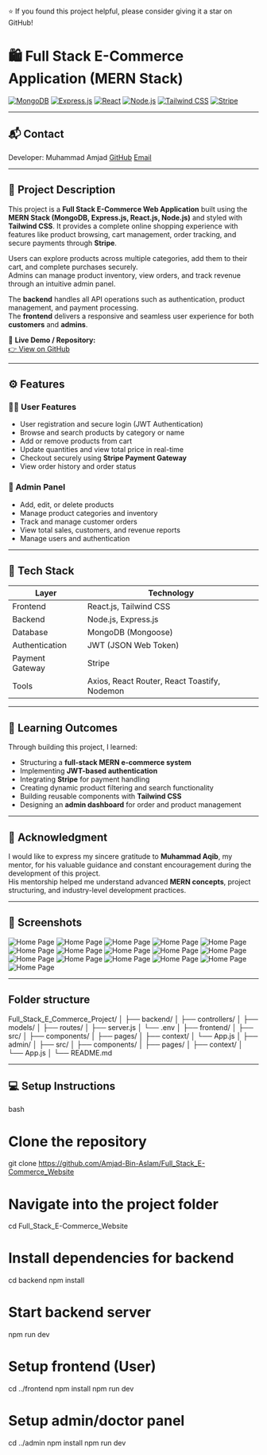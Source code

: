 ⭐ If you found this project helpful, please consider giving it a star on GitHub!

# 🛍️ Full Stack E-Commerce Application (MERN Stack)

[![MongoDB](https://img.shields.io/badge/MongoDB-4EA94B?logo=mongodb&logoColor=white)]()
[![Express.js](https://img.shields.io/badge/Express.js-000000?logo=express&logoColor=white)]()
[![React](https://img.shields.io/badge/React-20232A?logo=react&logoColor=61DAFB)]()
[![Node.js](https://img.shields.io/badge/Node.js-339933?logo=node.js&logoColor=white)]()
[![Tailwind CSS](https://img.shields.io/badge/Tailwind_CSS-38B2AC?logo=tailwind-css&logoColor=white)]()
[![Stripe](https://img.shields.io/badge/Stripe-626CD9?logo=stripe&logoColor=white)]()

---

## 📬 Contact

Developer: Muhammad Amjad
[GitHub](https://github.com/Amjad-Bin-Aslam)
[Email](amjadbinaslam@gmail.com)

---

## 📖 Project Description

This project is a **Full Stack E-Commerce Web Application** built using the **MERN Stack (MongoDB, Express.js, React.js, Node.js)** and styled with **Tailwind CSS**. It provides a complete online shopping experience with features like product browsing, cart management, order tracking, and secure payments through **Stripe**.

Users can explore products across multiple categories, add them to their cart, and complete purchases securely.  
Admins can manage product inventory, view orders, and track revenue through an intuitive admin panel.

The **backend** handles all API operations such as authentication, product management, and payment processing.  
The **frontend** delivers a responsive and seamless user experience for both **customers** and **admins**.

🔗 **Live Demo / Repository:**  
[👉 View on GitHub](https://github.com/Amjad-Bin-Aslam/Full_Stack_E-Commerce_Website)

---

## ⚙️ Features

### 🧑‍💻 User Features
- User registration and secure login (JWT Authentication)  
- Browse and search products by category or name  
- Add or remove products from cart  
- Update quantities and view total price in real-time  
- Checkout securely using **Stripe Payment Gateway**  
- View order history and order status  

### 🛒 Admin Panel
- Add, edit, or delete products  
- Manage product categories and inventory  
- Track and manage customer orders  
- View total sales, customers, and revenue reports  
- Manage users and authentication  

---

## 🚀 Tech Stack

| Layer | Technology |
|-------|-------------|
| Frontend | React.js, Tailwind CSS |
| Backend | Node.js, Express.js |
| Database | MongoDB (Mongoose) |
| Authentication | JWT (JSON Web Token) |
| Payment Gateway | Stripe |
| Tools | Axios, React Router, React Toastify, Nodemon |

---

## 🧠 Learning Outcomes

Through building this project, I learned:
- Structuring a **full-stack MERN e-commerce system**  
- Implementing **JWT-based authentication**  
- Integrating **Stripe** for payment handling  
- Creating dynamic product filtering and search functionality  
- Building reusable components with **Tailwind CSS**  
- Designing an **admin dashboard** for order and product management  

---

## 🙏 Acknowledgment

I would like to express my sincere gratitude to **Muhammad Aqib**, my mentor, for his valuable guidance and constant encouragement during the development of this project.  
His mentorship helped me understand advanced **MERN concepts**, project structuring, and industry-level development practices.

---

## 📸 Screenshots

![Home Page](./FrontEnd/src/assets/Forever_SS/Home.png)
![Home Page](./FrontEnd/src/assets/Forever_SS/All_collection.png)
![Home Page](./FrontEnd/src/assets/Forever_SS/About.png)
![Home Page](./FrontEnd/src/assets/Forever_SS/Contact.png)
![Home Page](./FrontEnd/src/assets/Forever_SS/Best_seller.png)
![Home Page](./FrontEnd/src/assets/Forever_SS/Latest_collection.png)
![Home Page](./FrontEnd/src/assets/Forever_SS/Create_user.png)
![Home Page](./FrontEnd/src/assets/Forever_SS/User_login.png)
![Home Page](./FrontEnd/src/assets/Forever_SS/Place_order.png)
![Home Page](./FrontEnd/src/assets/Forever_SS/Order_page.png)
![Home Page](./FrontEnd/src/assets/Forever_SS/Add_product.png)
![Home Page](./FrontEnd/src/assets/Forever_SS/Add_to_cart.png)
![Home Page](./FrontEnd/src/assets/Forever_SS/Cart_page.png)
![Home Page](./FrontEnd/src/assets/Forever_SS/Admin_login.png)
![Home Page](./FrontEnd/src/assets/Forever_SS/Admin_all_orders.png)
![Home Page](./FrontEnd/src/assets/Forever_SS/All_products_admin.png)

---

## Folder structure
Full_Stack_E_Commerce_Project/
│
├── backend/
│   ├── controllers/
│   ├── models/
│   ├── routes/
│   ├── server.js
│   └── .env
│
├── frontend/
│   ├── src/
│   ├── components/
│   ├── pages/
│   ├── context/
│   └── App.js
│
├── admin/
│   ├── src/
│   ├── components/
│   ├── pages/
│   ├── context/
│   └── App.js
│
└── README.md

---

## 💻 Setup Instructions
bash
# Clone the repository
git clone https://github.com/Amjad-Bin-Aslam/Full_Stack_E-Commerce_Website

# Navigate into the project folder
cd Full_Stack_E-Commerce_Website

# Install dependencies for backend
cd backend
npm install

# Start backend server
npm run dev

# Setup frontend (User)
cd ../frontend
npm install
npm run dev

# Setup admin/doctor panel
cd ../admin
npm install
npm run dev